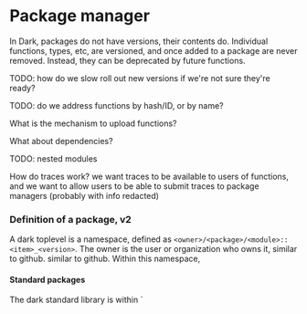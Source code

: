 # Package manager

In Dark, packages do not have versions, their contents do. Individual functions, types, etc, are versioned, and once added to a package are never removed. Instead, they can be deprecated by future functions.

TODO: how do we slow roll out new versions if we're not sure they're ready?

TODO: do we address functions by hash/ID, or by name?

What is the mechanism to upload functions?

What about dependencies?

TODO: nested modules



How do traces work? we want traces to be available to users of functions, and we want to allow users to be able to submit traces to package managers \(probably with info redacted\)



### Definition of a package, v2

A dark toplevel is a namespace, defined as `<owner>/<package>/<module>::<item>_<version>`. The owner is the user or organization who owns it, similar to github. similar to github. Within this namespace, 



#### Standard packages

The dark standard library is within \`


